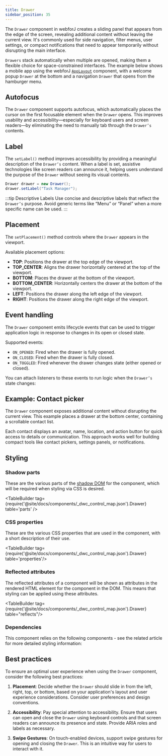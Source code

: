 ```yaml
---
title: Drawer
sidebar_position: 35
---
```

<DocChip chip="shadow" />
<DocChip chip="name" label="dwc-drawer" />
<DocChip chip='since' label='24.00' />
<JavadocLink type="drawer" location="com/webforj/component/drawer/Drawer" top='true'/>

The `Drawer` component in webforJ creates a sliding panel that appears from the edge of the screen, revealing additional content without leaving the current view. It's commonly used for side navigation, filter menus, user settings, or compact notifications that need to appear temporarily without disrupting the main interface.

`Drawers` stack automatically when multiple are opened, making them a flexible choice for space-constrained interfaces. The example below shows a mobile app using the webforJ [`AppLayout`](../components/app-layout) component, with a welcome popup `Drawer` at the bottom and a navigation `Drawer` that opens from the hamburger menu.

<AppLayoutViewer path='/webforj/drawerwelcome?' mobile='true'
javaE='https://raw.githubusercontent.com/webforj/webforj-documentation/refs/heads/main/src/main/java/com/webforj/samples/views/drawer/DrawerWelcomeView.java'
cssURL='https://raw.githubusercontent.com/webforj/webforj-documentation/main/src/main/resources/css/drawer/drawerWelcome.css'
/>

## Autofocus

The `Drawer` component supports autofocus, which automatically places the cursor on the first focusable element when the `Drawer` opens. This improves usability and accessibility—especially for keyboard users and screen readers—by eliminating the need to manually tab through the `Drawer’s` contents.

<ComponentDemo
path='/webforj/drawerautofocus?'
javaE='https://raw.githubusercontent.com/webforj/webforj-documentation/refs/heads/main/src/main/java/com/webforj/samples/views/drawer/DrawerAutoFocusView.java'
height='600px'
/>

<!-- Example -->

## Label

The `setLabel()` method improves accessibility by providing a meaningful description of the `Drawer’s` content. When a label is set, assistive technologies like screen readers can announce it, helping users understand the purpose of the `Drawer` without seeing its visual contents.

```java
Drawer drawer = new Drawer();
drawer.setLabel("Task Manager");
```

:::tip Descriptive Labels
Use concise and descriptive labels that reflect the `Drawer’s` purpose. Avoid generic terms like “Menu” or “Panel” when a more specific name can be used.
:::

<!-- Example -->

<!-- ### Size

The `size` property of the `Drawer` component enables developers to control and specify the dimensions of the drawer within the user interface. This property allows for fine-tuning the size of the drawer, ensuring it aligns with the desired layout and design requirements.

When utilizing the `size` property, developers have the flexibility to define the width and height of the drawer based on their specific needs. Unlike the `maxSize` property, which sets a maximum limit, the `size` property provides explicit control over the actual size of the drawer.

Developers can customize the `size` property based on the available screen real estate, the amount of content to be displayed, and the overall design aesthetic. This level of control allows for creating visually balanced and functional interfaces.

The `size` property can be defined using various units such as pixels, percentages, or other appropriate CSS measurement values. This versatility ensures that the drawer's size can be adjusted precisely to fit different screen sizes, resolutions, and device types.

By utilizing the `size` property effectively, developers can create responsive interfaces that adapt to different viewports and screen orientations. For instance, a smaller size can be chosen for mobile devices to optimize space utilization, while larger sizes can be used for desktop displays to take advantage of the available screen area.


### Max Size

The Drawer max size property is a versatile feature designed to control the maximum width or height of a drawer within a user interface, based on the specified placement. This property allows developers to define the maximum size of the drawer, ensuring optimal presentation and layout while accommodating varying screen sizes and device resolutions.

:::info
To set the size of the drawer, modify the `size` property - `maxSize` is used to ensure a drawer never grows larger than a certain value.
:::

When utilizing the Drawer max size property, developers can set a maximum size value expressed as pixels, percentages, or other appropriate CSS measurement values. This value represents the maximum width when the drawer is placed on the left or right side of the interface or the maximum height when placed on the top or bottom.

By defining a maximum size for the drawer, developers maintain control over its dimensions and prevent it from becoming excessively wide or tall, which could hinder the overall user experience. The CSS measurement approach allows for responsiveness, adapting the size of the drawer dynamically in relation to the available screen space.

The Drawer's max size property is particularly beneficial when dealing with responsive and adaptive designs. It ensures that the drawer remains visually pleasing and functional across different devices, screen orientations, and viewports.

When the drawer's content exceeds the defined maximum size, developers can implement appropriate techniques to handle overflow, such as scrolling within the drawer or utilizing additional UI patterns like tabs or accordions. This helps maintain a clean and organized interface while accommodating larger amounts of content. -->

## Placement

The `setPlacement()` method controls where the `Drawer` appears in the viewport.

Available placement options:

<!-- vale off -->
- **TOP**: Positions the drawer at the top edge of the viewport.
- **TOP_CENTER**: Aligns the drawer horizontally centered at the top of the viewport.
- **BOTTOM**: Places the drawer at the bottom of the viewport.
- **BOTTOM_CENTER**: Horizontally centers the drawer at the bottom of the viewport.
- **LEFT**: Positions the drawer along the left edge of the viewport.
- **RIGHT**: Positions the drawer along the right edge of the viewport.
<!-- vale on -->

<ComponentDemo
path='/webforj/drawerplacement?'
javaE='https://raw.githubusercontent.com/webforj/webforj-documentation/refs/heads/main/src/main/java/com/webforj/samples/views/drawer/DrawerPlacementView.java'
height='600px'
/>

## Event handling

The `Drawer` component emits lifecycle events that can be used to trigger application logic in response to changes in its open or closed state. 

Supported events:

- `ON_OPENED`: Fired when the drawer is fully opened.
- `ON_CLOSED`: Fired when the drawer is fully closed.
- `ON_TOGGLED`: Fired whenever the drawer changes state (either opened or closed).

You can attach listeners to these events to run logic when the `Drawer’s` state changes:

<ComponentDemo
path='/webforj/drawerevent?'
javaE='https://raw.githubusercontent.com/webforj/webforj-documentation/refs/heads/main/src/main/java/com/webforj/samples/views/drawer/DrawerEventView.java'
cssURL='https://raw.githubusercontent.com/webforj/webforj-documentation/main/src/main/resources/css/drawer/drawer.css'
height='600px'
/>

## Example: Contact picker

The `Drawer` component exposes additional content without disrupting the current view. This example places a drawer at the bottom center, containing a scrollable contact list.

Each contact displays an avatar, name, location, and action button for quick access to details or communication. This approach works well for building compact tools like contact pickers, settings panels, or notifications.

<ComponentDemo
path='/webforj/drawercontact?'
javaE='https://raw.githubusercontent.com/webforj/webforj-documentation/refs/heads/main/src/main/java/com/webforj/samples/views/drawer/DrawerContactView.java'
cssURL='https://raw.githubusercontent.com/webforj/webforj-documentation/main/src/main/resources/css/drawer/drawerContact.css'
height='600px'
/>


## Styling

<!-- <TableBuilder tag={require('@site/docs/components/_dwc_control_map.json').Drawer} /> -->

### Shadow parts

These are the various parts of the [shadow DOM](../glossary#shadow-dom) for the component, which will be required when styling via CSS is desired.

<TableBuilder tag={require('@site/docs/components/_dwc_control_map.json').Drawer} table='parts' />

### CSS properties

These are the various CSS properties that are used in the component, with a short description of their use.

<TableBuilder tag={require('@site/docs/components/_dwc_control_map.json').Drawer} table='properties'/>

### Reflected attributes

The reflected attributes of a component will be shown as attributes in the rendered HTML element for the component in the DOM. This means that styling can be applied using these attributes.

<TableBuilder tag={require('@site/docs/components/_dwc_control_map.json').Drawer} table="reflects"/>

### Dependencies

This component relies on the following components - see the related article for more detailed styling information:

<TableBuilder tag='dwc-drawer' table="dependencies"/>

## Best practices 

To ensure an optimal user experience when using the `Drawer` component, consider the following best practices:

1. **Placement**: Decide whether the `Drawer` should slide in from the left, right, top, or bottom, based on your application's layout and user experience considerations. Consider user preferences and design conventions.

2. **Accessibility**: Pay special attention to accessibility. Ensure that users can open and close the `Drawer` using keyboard controls and that screen readers can announce its presence and state. Provide ARIA roles and labels as necessary.

3. **Swipe Gestures**: On touch-enabled devices, support swipe gestures for opening and closing the `Drawer`. This is an intuitive way for users to interact with it.
